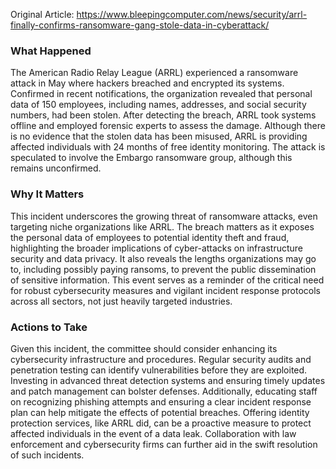 Original Article: https://www.bleepingcomputer.com/news/security/arrl-finally-confirms-ransomware-gang-stole-data-in-cyberattack/

### What Happened

The American Radio Relay League (ARRL) experienced a ransomware attack in May where hackers breached and encrypted its systems. Confirmed in recent notifications, the organization revealed that personal data of 150 employees, including names, addresses, and social security numbers, had been stolen. After detecting the breach, ARRL took systems offline and employed forensic experts to assess the damage. Although there is no evidence that the stolen data has been misused, ARRL is providing affected individuals with 24 months of free identity monitoring. The attack is speculated to involve the Embargo ransomware group, although this remains unconfirmed.

### Why It Matters

This incident underscores the growing threat of ransomware attacks, even targeting niche organizations like ARRL. The breach matters as it exposes the personal data of employees to potential identity theft and fraud, highlighting the broader implications of cyber-attacks on infrastructure security and data privacy. It also reveals the lengths organizations may go to, including possibly paying ransoms, to prevent the public dissemination of sensitive information. This event serves as a reminder of the critical need for robust cybersecurity measures and vigilant incident response protocols across all sectors, not just heavily targeted industries.

### Actions to Take

Given this incident, the committee should consider enhancing its cybersecurity infrastructure and procedures. Regular security audits and penetration testing can identify vulnerabilities before they are exploited. Investing in advanced threat detection systems and ensuring timely updates and patch management can bolster defenses. Additionally, educating staff on recognizing phishing attempts and ensuring a clear incident response plan can help mitigate the effects of potential breaches. Offering identity protection services, like ARRL did, can be a proactive measure to protect affected individuals in the event of a data leak. Collaboration with law enforcement and cybersecurity firms can further aid in the swift resolution of such incidents.